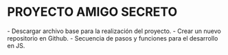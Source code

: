 <h1>PROYECTO AMIGO SECRETO</h1>
  - Descargar archivo base para la realización del proyecto.
  - Crear un nuevo repositorio en Github.
  - Secuencia de pasos y funciones para el desarrollo en JS.
